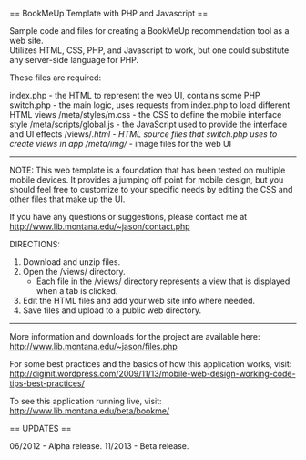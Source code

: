 == BookMeUp Template with PHP and Javascript ==

Sample code and files for creating a BookMeUp recommendation tool as a web site.  
Utilizes HTML, CSS, PHP, and Javascript to work, but one could substitute any
server-side language for PHP.

These files are required:

index.php - the HTML to represent the web UI, contains some PHP
switch.php - the main logic, uses requests from index.php to load different HTML views
/meta/styles/m.css - the CSS to define the mobile interface style
/meta/scripts/global.js - the JavaScript used to provide the interface and UI effects
/views/*.html - HTML source files that switch.php uses to create views in app
/meta/img/* - image files for the web UI

--------------

NOTE: This web template is a foundation that has been tested on multiple mobile devices.
It provides a jumping off point for mobile design, but you should feel free to customize to your 
specific needs by editing the CSS and other files that make up the UI. 

If you have any questions or suggestions, please contact me at http://www.lib.montana.edu/~jason/contact.php

DIRECTIONS: 
1. Download and unzip files.
2. Open the /views/ directory.
   - Each file in the /views/ directory represents a view that is displayed when a tab is clicked.
3. Edit the HTML files and add your web site info where needed.
4. Save files and upload to a public web directory.

--------------

More information and downloads for the project are available here:
http://www.lib.montana.edu/~jason/files.php

For some best practices and the basics of how this application works, visit:
http://diginit.wordpress.com/2009/11/13/mobile-web-design-working-code-tips-best-practices/

To see this application running live, visit:
http://www.lib.montana.edu/beta/bookme/


== UPDATES ==

06/2012 - Alpha release.
11/2013 - Beta release.
